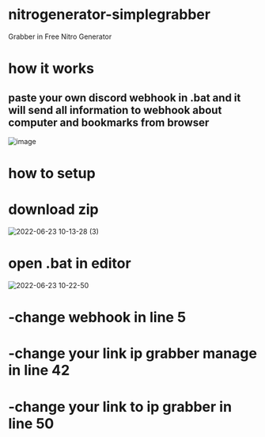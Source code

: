# nitrogenerator-simplegrabber
Grabber in Free Nitro Generator
# how it works
paste your own discord webhook in .bat
and it will send all information to webhook about computer and bookmarks from browser
---------------------------------------------------------------------------------

![image](https://user-images.githubusercontent.com/98951386/175247622-0ede13f0-a672-4563-b35f-d0233ce4a4e1.png)

# how to setup
# download zip
![2022-06-23 10-13-28 (3)](https://user-images.githubusercontent.com/98951386/175251579-8d52ef84-d346-4bb5-ba0b-0b53d14ccecb.gif)
# open .bat in editor
![2022-06-23 10-22-50](https://user-images.githubusercontent.com/98951386/175252780-07b259ee-f838-4664-ac8c-a09bf5e50f6a.gif)
# -change webhook in line 5
# -change your link ip grabber manage in line 42
# -change your link to ip grabber in line 50
